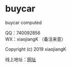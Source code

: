 # buycar
buycar computed

QQ：740092856 <br />
WX：xiaojiangK （备注来意）

Copyright (c) 2019 xiaojiangK

线上地址：[网址](https://xiaojiangk.github.io/buycar/)
